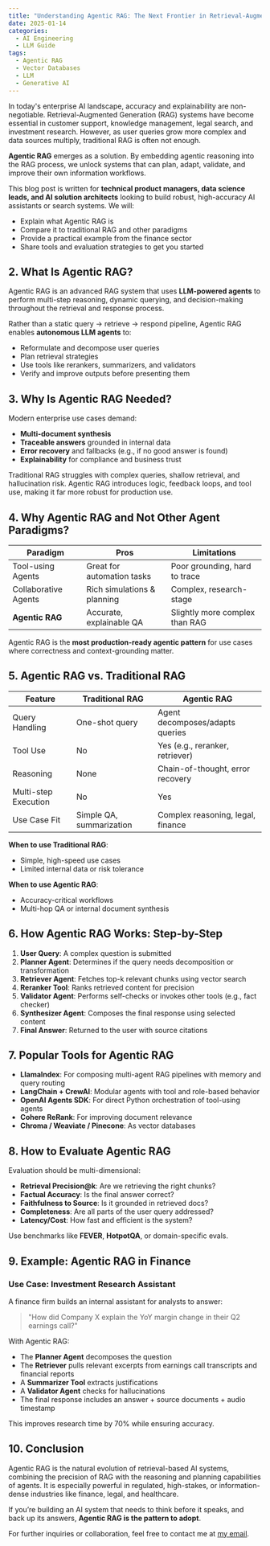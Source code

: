 ```yaml
---
title: "Understanding Agentic RAG: The Next Frontier in Retrieval-Augmented AI Applications"
date: 2025-01-14
categories:
  - AI Engineering
  - LLM Guide
tags:
  - Agentic RAG
  - Vector Databases
  - LLM
  - Generative AI
---
```


In today's enterprise AI landscape, accuracy and explainability are non-negotiable. Retrieval-Augmented Generation (RAG) systems have become essential in customer support, knowledge management, legal search, and investment research. However, as user queries grow more complex and data sources multiply, traditional RAG is often not enough.

**Agentic RAG** emerges as a solution. By embedding agentic reasoning into the RAG process, we unlock systems that can plan, adapt, validate, and improve their own information workflows.

This blog post is written for **technical product managers, data science leads, and AI solution architects** looking to build robust, high-accuracy AI assistants or search systems. We will:

* Explain what Agentic RAG is
* Compare it to traditional RAG and other paradigms
* Provide a practical example from the finance sector
* Share tools and evaluation strategies to get you started

## 2. What Is Agentic RAG?

Agentic RAG is an advanced RAG system that uses **LLM-powered agents** to perform multi-step reasoning, dynamic querying, and decision-making throughout the retrieval and response process.

Rather than a static query → retrieve → respond pipeline, Agentic RAG enables **autonomous LLM agents** to:

* Reformulate and decompose user queries
* Plan retrieval strategies
* Use tools like rerankers, summarizers, and validators
* Verify and improve outputs before presenting them

## 3. Why Is Agentic RAG Needed?

Modern enterprise use cases demand:

* **Multi-document synthesis**
* **Traceable answers** grounded in internal data
* **Error recovery** and fallbacks (e.g., if no good answer is found)
* **Explainability** for compliance and business trust

Traditional RAG struggles with complex queries, shallow retrieval, and hallucination risk. Agentic RAG introduces logic, feedback loops, and tool use, making it far more robust for production use.

## 4. Why Agentic RAG and Not Other Agent Paradigms?

| Paradigm             | Pros                        | Limitations                    |
| -------------------- | --------------------------- | ------------------------------ |
| Tool-using Agents    | Great for automation tasks  | Poor grounding, hard to trace  |
| Collaborative Agents | Rich simulations & planning | Complex, research-stage        |
| **Agentic RAG**      | Accurate, explainable QA    | Slightly more complex than RAG |

Agentic RAG is the **most production-ready agentic pattern** for use cases where correctness and context-grounding matter.

## 5. Agentic RAG vs. Traditional RAG

| Feature              | Traditional RAG          | Agentic RAG                       |
| -------------------- | ------------------------ | --------------------------------- |
| Query Handling       | One-shot query           | Agent decomposes/adapts queries   |
| Tool Use             | No                       | Yes (e.g., reranker, retriever)   |
| Reasoning            | None                     | Chain-of-thought, error recovery  |
| Multi-step Execution | No                       | Yes                               |
| Use Case Fit         | Simple QA, summarization | Complex reasoning, legal, finance |

**When to use Traditional RAG**:

* Simple, high-speed use cases
* Limited internal data or risk tolerance

**When to use Agentic RAG**:

* Accuracy-critical workflows
* Multi-hop QA or internal document synthesis

## 6. How Agentic RAG Works: Step-by-Step

1. **User Query**: A complex question is submitted
2. **Planner Agent**: Determines if the query needs decomposition or transformation
3. **Retriever Agent**: Fetches top-k relevant chunks using vector search
4. **Reranker Tool**: Ranks retrieved content for precision
5. **Validator Agent**: Performs self-checks or invokes other tools (e.g., fact checker)
6. **Synthesizer Agent**: Composes the final response using selected content
7. **Final Answer**: Returned to the user with source citations

## 7. Popular Tools for Agentic RAG

* **LlamaIndex**: For composing multi-agent RAG pipelines with memory and query routing
* **LangChain + CrewAI**: Modular agents with tool and role-based behavior
* **OpenAI Agents SDK**: For direct Python orchestration of tool-using agents
* **Cohere ReRank**: For improving document relevance
* **Chroma / Weaviate / Pinecone**: As vector databases

## 8. How to Evaluate Agentic RAG

Evaluation should be multi-dimensional:

* **Retrieval Precision\@k**: Are we retrieving the right chunks?
* **Factual Accuracy**: Is the final answer correct?
* **Faithfulness to Source**: Is it grounded in retrieved docs?
* **Completeness**: Are all parts of the user query addressed?
* **Latency/Cost**: How fast and efficient is the system?

Use benchmarks like **FEVER**, **HotpotQA**, or domain-specific evals.

## 9. Example: Agentic RAG in Finance

### Use Case: Investment Research Assistant

A finance firm builds an internal assistant for analysts to answer:

> "How did Company X explain the YoY margin change in their Q2 earnings call?"

With Agentic RAG:

* The **Planner Agent** decomposes the question
* The **Retriever** pulls relevant excerpts from earnings call transcripts and financial reports
* A **Summarizer Tool** extracts justifications
* A **Validator Agent** checks for hallucinations
* The final response includes an answer + source documents + audio timestamp

This improves research time by 70% while ensuring accuracy.

## 10. Conclusion

Agentic RAG is the natural evolution of retrieval-based AI systems, combining the precision of RAG with the reasoning and planning capabilities of agents. It is especially powerful in regulated, high-stakes, or information-dense industries like finance, legal, and healthcare.

If you’re building an AI system that needs to think before it speaks, and back up its answers, **Agentic RAG is the pattern to adopt**.


For further inquiries or collaboration, feel free to contact me at [my email](mailto:tungvutelecom@gmail.com).